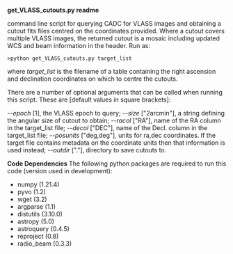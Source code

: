 **get_VLASS_cutouts.py readme**

command line script for querying CADC for VLASS images and obtaining a cutout fits files centred on the coordinates provided. Where a cutout covers multiple VLASS images, the returned cutout is a mosaic including updated WCS and beam information in the header. Run as: 

    >python get_VLASS_cutouts.py target_list

where *target_list* is the filename of a table containing the right ascension and declination coordinates on which to centre the cutouts. 

There are a number of optional arguments that can be called when running this script. These are [default values in square brackets]:

*--epoch* [1], the VLASS epoch to query;
*--size* ["2arcmin"], a string defining the angular size of cutout to obtain;
*--racol* ["RA"], name of the RA column in the target_list file;
*--decol* ["DEC"], name of the Decl. column in the target_list file;
*--posunits* ["deg,deg"], units for ra,dec coordinates. If the target file contains metadata on the coordinate units then that information is used instead;
*--outdir* ["."], directory to save cutouts to.


**Code Dependencies**
The following python packages are required to run this code (version used in development):
* numpy (1.21.4)
* pyvo (1.2)
* wget (3.2)
* argparse (1.1)
* distutils (3.10.0)
* astropy (5.0)
* astroquery (0.4.5)
* reproject (0.8)
* radio_beam (0.3.3)
